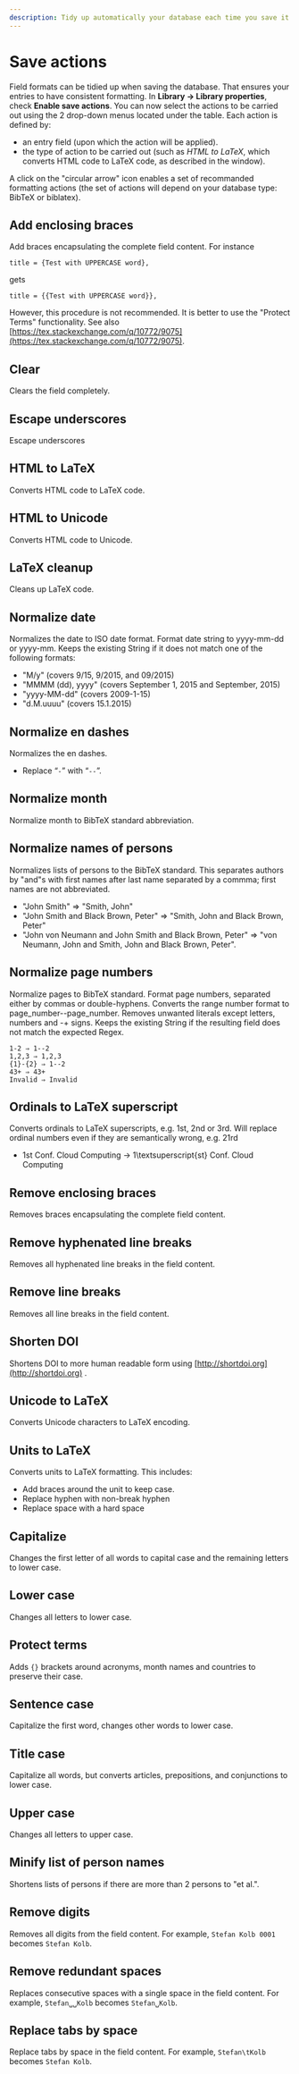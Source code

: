 ```yaml
---
description: Tidy up automatically your database each time you save it.
---
```


# Save actions

Field formats can be tidied up when saving the database. That ensures your entries to have consistent formatting. In **Library → Library properties**, check **Enable save actions**. You can now select the actions to be carried out using the 2 drop-down menus located under the table. Each action is defined by:

* an entry field \(upon which the action will be applied\).
* the type of action to be carried out \(such as _HTML to LaTeX_, which converts HTML code to LaTeX code, as described in the window\).

A click on the "circular arrow" icon enables a set of recommanded formatting actions \(the set of actions will depend on your database type: BibTeX or biblatex\).​

## Add enclosing braces

Add braces encapsulating the complete field content. For instance

```text
title = {Test with UPPERCASE word},
```

gets

```text
title = {{Test with UPPERCASE word}},
```

However, this procedure is not recommended. It is better to use the "Protect Terms" functionality. See also [https://tex.stackexchange.com/q/10772/9075](https://tex.stackexchange.com/q/10772/9075).

## Clear

Clears the field completely.

## Escape underscores

Escape underscores

## HTML to LaTeX

Converts HTML code to LaTeX code.

## HTML to Unicode

Converts HTML code to Unicode.

## LaTeX cleanup

Cleans up LaTeX code.

## Normalize date

Normalizes the date to ISO date format. Format date string to yyyy-mm-dd or yyyy-mm. Keeps the existing String if it does not match one of the following formats:

* "M/y" \(covers 9/15, 9/2015, and 09/2015\)
* "MMMM \(dd\), yyyy" \(covers September 1, 2015 and September, 2015\)
* "yyyy-MM-dd" \(covers 2009-1-15\)
* "d.M.uuuu" \(covers 15.1.2015\)

## Normalize en dashes

Normalizes the en dashes.

* Replace “`-`” with “`--`”.

## Normalize month

Normalize month to BibTeX standard abbreviation.

## Normalize names of persons

Normalizes lists of persons to the BibTeX standard. This separates authors by "and"s with first names after last name separated by a commma; first names are not abbreviated.

* "John Smith" ⇒ "Smith, John"
* "John Smith and Black Brown, Peter" ⇒ "Smith, John and Black Brown, Peter"
* "John von Neumann and John Smith and Black Brown, Peter" ⇒ "von Neumann, John and Smith, John and Black Brown, Peter".

## Normalize page numbers

Normalize pages to BibTeX standard. Format page numbers, separated either by commas or double-hyphens. Converts the range number format to page\_number--page\_number. Removes unwanted literals except letters, numbers and -+ signs. Keeps the existing String if the resulting field does not match the expected Regex.

```text
1-2 ⇒ 1--2
1,2,3 ⇒ 1,2,3
{1}-{2} ⇒ 1--2
43+ ⇒ 43+
Invalid ⇒ Invalid
```

## Ordinals to LaTeX superscript

Converts ordinals to LaTeX superscripts, e.g. 1st, 2nd or 3rd. Will replace ordinal numbers even if they are semantically wrong, e.g. 21rd

* 1st Conf. Cloud Computing -&gt; 1\textsuperscript{st} Conf. Cloud Computing

## Remove enclosing braces

Removes braces encapsulating the complete field content.

## Remove hyphenated line breaks

Removes all hyphenated line breaks in the field content.

## Remove line breaks

Removes all line breaks in the field content.

## Shorten DOI

Shortens DOI to more human readable form using [http://shortdoi.org](http://shortdoi.org) .

## Unicode to LaTeX

Converts Unicode characters to LaTeX encoding.

## Units to LaTeX

Converts units to LaTeX formatting. This includes:

* Add braces around the unit to keep case.
* Replace hyphen with non-break hyphen
* Replace space with a hard space

## Capitalize

Changes the first letter of all words to capital case and the remaining letters to lower case.

## Lower case

Changes all letters to lower case.

## Protect terms

Adds `{}` brackets around acronyms, month names and countries to preserve their case.

## Sentence case

Capitalize the first word, changes other words to lower case.

## Title case

Capitalize all words, but converts articles, prepositions, and conjunctions to lower case.

## Upper case

Changes all letters to upper case.

## Minify list of person names

Shortens lists of persons if there are more than 2 persons to \"et al.\".

## Remove digits

Removes all digits from the field content. For example, `Stefan Kolb 0001` becomes `Stefan Kolb`.

## Remove redundant spaces

Replaces consecutive spaces with a single space in the field content. For example, `Stefan␣␣Kolb` becomes `Stefan␣Kolb`.

## Replace tabs by space

Replace tabs by space in the field content. For example, `Stefan\tKolb` becomes `Stefan Kolb`.

